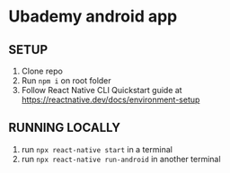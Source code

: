 # Ubademy android app

## SETUP
1. Clone repo
2. Run `npm i` on root folder
3. Follow React Native CLI Quickstart guide at https://reactnative.dev/docs/environment-setup

## RUNNING LOCALLY
1. run `npx react-native start` in a terminal
2. run `npx react-native run-android` in another terminal
